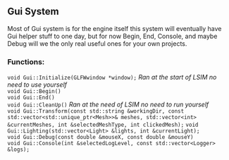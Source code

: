 ## Gui System
Most of Gui system is for the engine itself this system will eventually have Gui helper stuff to one day, but for now Begin, End, Console, and maybe Debug will we the only real useful ones for your own projects.

### Functions:
`void Gui::Initialize(GLFWwindow *window);` _Ran at the start of LSIM no need to use yourself_\
`void Gui::Begin()`\
`void Gui::End()`\
`void Gui::CleanUp()` _Ran at the need of LSIM no need to run yourself_\
`void Gui::Transform(const std::string &workingDir, const std::vector<std::unique_ptr<Mesh>>& meshes, std::vector<int> &currentMeshes, int &selectedMeshType, int clickedMesh);`
`void Gui::Lighting(std::vector<Light> &lights, int &currentLight);`\
`void Gui::Debug(const double &mouseX, const double &mouseY)`\
`void Gui::Console(int &selectedLogLevel, const std::vector<Logger> &logs);`